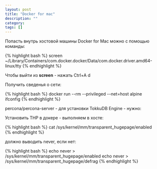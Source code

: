 ```yaml
---
layout: post
title: "Docker for mac"
description: ""
category: 
tags: []
---
```


Попасть внутрь хостовой машины Docker for Mac можно с помощью команды:

{% highlight bash %}
screen ~/Library/Containers/com.docker.docker/Data/com.docker.driver.amd64-linux/tty
{% endhighlight %}

Чтобы выйти из **screen** - нажать Ctrl+A d

Получить сведенья о сети:

{% highlight bash %}
docker run --rm --privileged --net=host alpine ifconfig
{% endhighlight %}

percona/percona-server - для установки TokkuDB Engine - нужно:

Установить THP в докере - выполняем в хосте:

{% highlight bash %}
cat /sys/kernel/mm/transparent_hugepage/enabled
{% endhighlight %}

должно выводить never, если нет:

{% highlight bash %}
echo never > /sys/kernel/mm/transparent_hugepage/enabled
echo never > /sys/kernel/mm/transparent_hugepage/defrag
{% endhighlight %}
